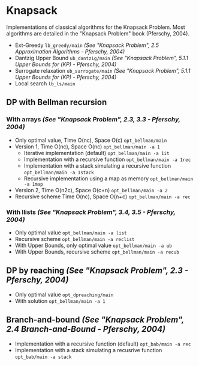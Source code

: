 # Knapsack

Implementations of classical algorithms for the Knapsack Problem. Most algorithms are detailed in the "Knapsack Problem" book (Pferschy, 2004).

- Ext-Greedy `lb_greedy/main` *(See "Knapsack Problem", 2.5 Approximation Algorithms - Pferschy, 2004)*
- Dantzig Upper Bound `ub_dantzig/main` *(See "Knapsack Problem", 5.1.1 Upper Bounds for (KP) - Pferschy, 2004)*
- Surrogate relaxation `ub_surrogate/main` *(See "Knapsack Problem", 5.1.1 Upper Bounds for (KP) - Pferschy, 2004)*
- Local search `lb_ls/main`

## DP with Bellman recursion

### With arrays *(See "Knapsack Problem", 2.3, 3.3 - Pferschy, 2004)*

- Only optimal value, Time O(nc), Space O(c) `opt_bellman/main`
- Version 1, Time O(nc), Space O(nc) `opt_bellman/main -a 1`
  - Iterative implementation (default) `opt_bellman/main -a 1it`
  - Implementation with a recursive function `opt_bellman/main -a 1rec`
  - Implementation with a stack simulating a recursive function `opt_bellman/main -a 1stack`
  - Recursive implementation using a map as memory `opt_bellman/main -a 1map`
- Version 2, Time O(n2c), Space O(c+n) `opt_bellman/main -a 2`
- Recursive scheme Time O(nc), Space O(n+c) `opt_bellman/main -a rec`

### With llists *(See "Knapsack Problem", 3.4, 3.5 - Pferschy, 2004)*

- Only optimal value `opt_bellman/main -a list`
- Recursive scheme `opt_bellman/main -a reclist`
- With Upper Bounds, only optimal value `opt_bellman/main -a ub`
- With Upper Bounds, recursive scheme `opt_bellman/main -a recub`

## DP by reaching *(See "Knapsack Problem", 2.3 - Pferschy, 2004)*

- Only optimal value `opt_dpreaching/main`
- With solution `opt_bellman/main -a 1`

## Branch-and-bound *(See "Knapsack Problem", 2.4 Branch-and-Bound - Pferschy, 2004)*

- Implementation with a recursive function (default) `opt_bab/main -a rec`
- Implementation with a stack simulating a recusrive function `opt_bab/main -a stack`
